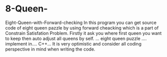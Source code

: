 # 8-Queen-
Eight-Queen-with-Forward-checking In this program you can get source code of eight queen pazzle by using forward cheacking which is a part of Constrain Satisfation Problem. Firstly it ask you where first queen you want to keep then auto adjust all queens by self.
... eight queen puzzle .... implement in.... C++... 
It is very optimistic and consider all coding perspective in mind when writing the code.
   
